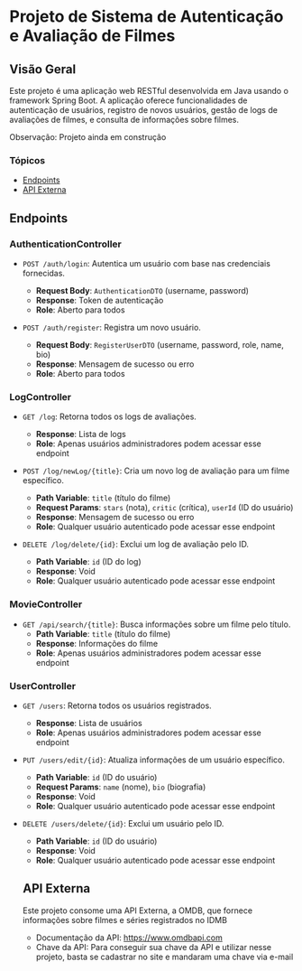 # Projeto de Sistema de Autenticação e Avaliação de Filmes

## Visão Geral

Este projeto é uma aplicação web RESTful desenvolvida em Java usando o framework Spring Boot. A aplicação oferece funcionalidades de autenticação de usuários, registro de novos usuários, gestão de logs de avaliações de filmes, e consulta de informações sobre filmes.

Observação: Projeto ainda em construção

### Tópicos 
- [Endpoints](#Endpoints)
- [API Externa](#api-externa)

## Endpoints

### AuthenticationController

- `POST /auth/login`: Autentica um usuário com base nas credenciais fornecidas.
  - **Request Body**: `AuthenticationDTO` (username, password)
  - **Response**: Token de autenticação
  - **Role**: Aberto para todos

- `POST /auth/register`: Registra um novo usuário.
  - **Request Body**: `RegisterUserDTO` (username, password, role, name, bio)
  - **Response**: Mensagem de sucesso ou erro
  - **Role**: Aberto para todos

### LogController

- `GET /log`: Retorna todos os logs de avaliações.
  - **Response**: Lista de logs
  - **Role**: Apenas usuários administradores podem acessar esse endpoint

- `POST /log/newLog/{title}`: Cria um novo log de avaliação para um filme específico.
  - **Path Variable**: `title` (título do filme)
  - **Request Params**: `stars` (nota), `critic` (crítica), `userId` (ID do usuário)
  - **Response**: Mensagem de sucesso ou erro
  - **Role**: Qualquer usuário autenticado pode acessar esse endpoint

- `DELETE /log/delete/{id}`: Exclui um log de avaliação pelo ID.
  - **Path Variable**: `id` (ID do log)
  - **Response**: Void
  - **Role**: Qualquer usuário autenticado pode acessar esse endpoint

### MovieController

- `GET /api/search/{title}`: Busca informações sobre um filme pelo título.
  - **Path Variable**: `title` (título do filme)
  - **Response**: Informações do filme
  - **Role**: Apenas usuários administradores podem acessar esse endpoint


### UserController

- `GET /users`: Retorna todos os usuários registrados.
  - **Response**: Lista de usuários
  - **Role**: Apenas usuários administradores podem acessar esse endpoint


- `PUT /users/edit/{id}`: Atualiza informações de um usuário específico.
  - **Path Variable**: `id` (ID do usuário)
  - **Request Params**: `name` (nome), `bio` (biografia)
  - **Response**: Void
  - **Role**: Qualquer usuário autenticado pode acessar esse endpoint

- `DELETE /users/delete/{id}`: Exclui um usuário pelo ID.
  - **Path Variable**: `id` (ID do usuário)
  - **Response**: Void
  - **Role**: Qualquer usuário autenticado pode acessar esse endpoint
 
  ## API Externa
  Este projeto consome uma API Externa, a OMDB, que fornece informações sobre filmes e séries registrados no IDMB

  - Documentação da API: https://www.omdbapi.com
  - Chave da API: Para conseguir sua chave da API e utilizar nesse projeto, basta se cadastrar no site e mandaram uma chave via e-mail
